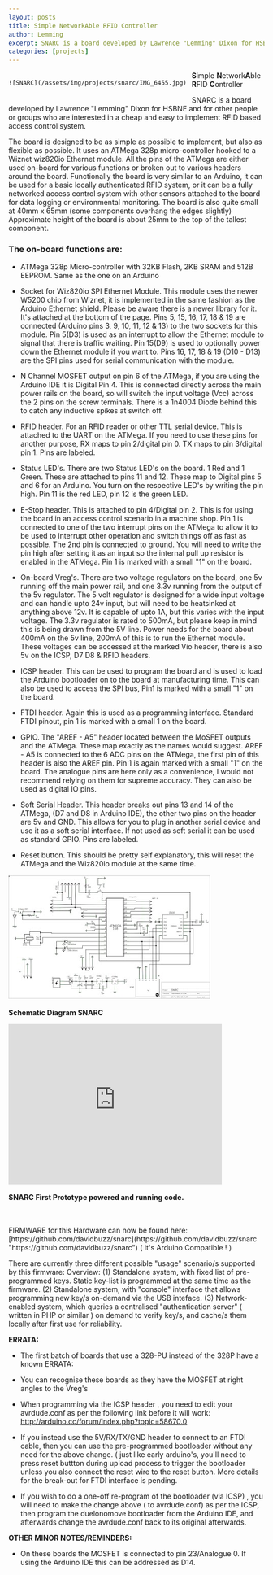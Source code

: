 ```yaml
---
layout: posts
title: Simple NetworkAble RFID Controller
author: Lemming
excerpt: SNARC is a board developed by Lawrence "Lemming" Dixon for HSBNE and for other people or groups who are interested in a cheap and easy to implement RFID based access control system.
categories: [projects]
---
```



   

<div style="float:left;margin:0 10px 10px 0" markdown="1">

    ![SNARC](/assets/img/projects/snarc/IMG_6455.jpg)
</div>

**S**imple **N**etwork**A**ble **R**FID **C**ontroller

SNARC is a board developed by Lawrence "Lemming" Dixon for HSBNE and for other people or groups who are interested in a cheap and easy to implement RFID based access control system.

The board is designed to be as simple as possible to implement, but also as flexible as possible. It uses an ATMega 328p micro-controller hooked to a Wiznet wiz820io Ethernet module. All the pins of the ATMega are either used on-board for various functions or broken out to various headers around the board. Functionally the board is very similar to an Arduino, it can be used for a basic locally authenticated RFID system, or it can be a fully networked access control system with other sensors attached to the board for data logging or environmental monitoring. The board is also quite small at 40mm x 65mm (some components overhang the edges slightly) Approximate height of the board is about 25mm to the top of the tallest component.

### The on-board functions are: ###

  

-  ATMega 328p Micro-controller with 32KB Flash, 2KB SRAM and 512B EEPROM. Same as the one on an Arduino
    
- Socket for Wiz820io SPI Ethernet Module. This module uses the newer W5200 chip from Wiznet, it is implemented in the same fashion as the Arduino Ethernet shield. Please be aware there is a newer library for it. It's attached at the bottom of the page. Pins 5, 15, 16, 17, 18 & 19 are connected (Arduino pins 3, 9, 10, 11, 12 & 13) to the two sockets for this module. Pin 5(D3) is used as an interrupt to allow the Ethernet module to signal that there is traffic waiting. Pin 15(D9) is used to optionally power down the Ethernet module if you want to. Pins 16, 17, 18 & 19 (D10 - D13) are the SPI pins used for serial communication with the module.
    
- N Channel MOSFET output on pin 6 of the ATMega, if you are using the Arduino IDE it is Digital Pin 4. This is connected directly across the main power rails on the board, so will switch the input voltage (Vcc) across the 2 pins on the screw terminals. There is a 1n4004 Diode behind this to catch any inductive spikes at switch off.
    
- RFID header. For an RFID reader or other TTL serial device. This is attached to the UART on the ATMega. If you need to use these pins for another purpose, RX maps to pin 2/digital pin 0. TX maps to pin 3/digital pin 1. Pins are labeled.
    
- Status LED's. There are two Status LED's on the board. 1 Red and 1 Green. These are attached to pins 11 and 12. These map to Digital pins 5 and 6 for an Arduino. You turn on the respective LED's by writing the pin high. Pin 11 is the red LED, pin 12 is the green LED.
    
- E-Stop header. This is attached to pin 4/Digital pin 2. This is for using the board in an access control scenario in a machine shop. Pin 1 is connected to one of the two interrupt pins on the ATMega to allow it to be used to interrupt other operation and switch things off as fast as possible. The 2nd pin is connected to ground. You will need to write the pin high after setting it as an input so the internal pull up resistor is enabled in the ATMega.  Pin 1 is marked with a small "1" on the board.
    
- On-board Vreg's. There are two voltage regulators on the board, one 5v running off the main power rail, and one 3.3v running from the output of the 5v regulator. The 5 volt regulator is designed for a wide input voltage and can handle upto 24v input, but will need to be heatsinked at anything above 12v. It is capable of upto 1A, but this varies with the input voltage. The 3.3v regulator is rated to 500mA, but please keep in mind this is being drawn from the 5V line. Power needs for the board about 400mA on the 5v line, 200mA of this is to run the Ethernet module. These voltages can be accessed at the marked Vio header, there is also 5v on the ICSP, D7 D8 & RFID headers. 
    
- ICSP header. This can be used to program the board and is used to load the Arduino bootloader on to the board at manufacturing time. This can also be used to access the SPI bus, Pin1 is marked with a small "1" on the board.
    
- FTDI header. Again this is used as a programming interface. Standard FTDI pinout, pin 1 is marked with a small 1 on the board.
    
- GPIO. The "AREF - A5" header located between the MoSFET outputs and the ATMega. These map exactly as the names would suggest. AREF - A5 is connected to the 6 ADC pins on the ATMega, the first pin of this header is also the AREF pin. Pin 1 is again marked with a small "1" on the board. The analogue pins are here only as a convenience, I would not recommend relying on them for supreme accuracy. They can also be used as digital IO pins. 
    
- Soft Serial Header. This header breaks out pins 13 and 14 of the ATMega, (D7 and D8 in Arduino IDE), the other two pins on the header are 5v and GND. This allows for you to plug in another serial device and use it as a soft serial interface. If not used as soft serial it can be used as standard GPIO. Pins are labeled.
    
- Reset button. This should be pretty self explanatory, this will reset the ATMega and the Wiz820io module at the same time.



![Schematic Diagram](/assets/img/projects/snarc/schem.jpg)

**Schematic Diagram SNARC**



<iframe width="420" height="315" src="http://www.youtube.com/embed/yrkDpEbv0Q4"
        frameborder="0" allowfullscreen="allowfullscreen">  </iframe>

**SNARC First Prototype powered and running code.**



   

<br>


<br>
 FIRMWARE for this Hardware can now be found here: [https://github.com/davidbuzz/snarc](https://github.com/davidbuzz/snarc "https://github.com/davidbuzz/snarc")  ( it's Arduino Compatible ! )

There are currently three different possible "usage" scenario/s supported by this firmware:
Overview:
 (1)  Standalone system, with fixed list of pre-programmed keys.   Static key-list is programmed at the same time as the firmware.
 (2)  Standalone system, with "console" interface that allows programming new key/s on-demand via the USB inteface.
 (3)  Network-enabled system, which queries a centralised "authentication server" ( written in PHP or similar ) on demand to verify key/s, and cache/s them locally after first use for reliability.


**ERRATA:**  

 - The first batch of boards that use a 328-PU instead of the 328P have a known ERRATA:

 - You can recognise these boards as they have the MOSFET at right angles to the Vreg's
 
 - When programming via the ICSP header , you need to edit your avrdude.conf as per the following link before it will work:  http://arduino.cc/forum/index.php?topic=58670.0
 
-    If you instead use the 5V/RX/TX/GND header to connect to an FTDI cable, then you can use the pre-programmed bootloader without any need for the above change. ( just like early arduino's, you'll need to press reset buttton during upload process to trigger the bootloader unless you also connect the reset wire to the reset button.      More details for the break-out for FTDI interface is pending.
  
-  If you wish to do a one-off  re-program of the bootloader (via ICSP) , you will need to make the change above ( to avrdude.conf) as per the ICSP, then program the duelonomove bootloader from the Arduino IDE, and afterwards change the avrdude.conf back to its original  afterwards.


**OTHER MINOR NOTES/REMINDERS:**

- On these boards the MOSFET is connected to pin 23/Analogue 0. If using the Arduino IDE this can be addressed as D14.


 
